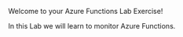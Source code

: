 Welcome to your Azure Functions Lab Exercise!

In this Lab we will learn to monitor Azure Functions.